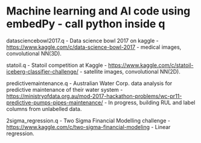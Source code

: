 # Machine learning and AI code using embedPy - call python inside q

datasciencebowl2017.q - Data science bowl 2017 on kaggle - https://www.kaggle.com/c/data-science-bowl-2017 - medical images, convolutional NN(3D).

statoil.q - Statoil competition at Kaggle - https://www.kaggle.com/c/statoil-iceberg-classifier-challenge/ - satellite images, convolutional NN(2D).

predictivemaintenance.q - Australian Water Corp. data analysis for predictive maintenance of their water system - https://ministryofdata.org.au/mod-2017-hackathon-problems/wc-pr11-predictive-pumps-pipes-maintenance/ - In progress, building RUL and label columns from unlabelled data. 

2sigma_regression.q - Two Sigma Financial Modelling challenge - https://www.kaggle.com/c/two-sigma-financial-modeling - Linear regression.
